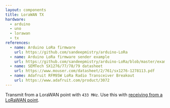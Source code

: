 ```yaml
---
layout: components
title: LoraWAN TX
hardware:
  - arduino
  - uno
  - lorawan
  - tx
references:
  - name: Arduino LoRa firmware
    url: https://github.com/sandeepmistry/arduino-LoRa
  - name: Arduino LoRa firmware sender example
    url: https://github.com/sandeepmistry/arduino-LoRa/blob/master/examples/LoRaSender/LoRaSender.ino
  - name: SEMTech SX1276/77/78/79 datasheet
    url: https://www.mouser.com/datasheet/2/761/sx1276-1278113.pdf
  - name: Adafruit RFM95W LoRa Radio Transceiver Breakout
    url: https://www.adafruit.com/product/3072
---
```


Transmit from a LoraWAN point with `433 MHz`. Use this with [receiving from a LoRaWAN point](lorawan-rx).
